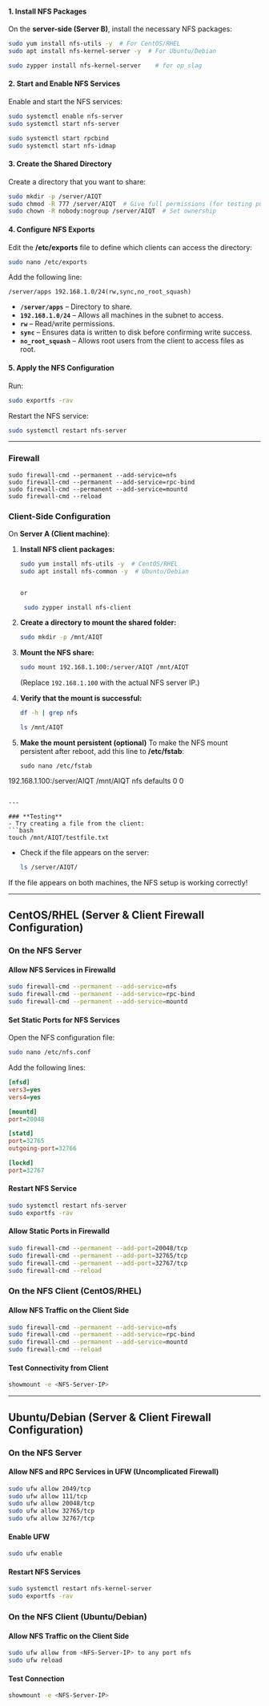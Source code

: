 

#### **1. Install NFS Packages**
On the **server-side (Server B)**, install the necessary NFS packages:

```bash
sudo yum install nfs-utils -y  # For CentOS/RHEL
sudo apt install nfs-kernel-server -y  # For Ubuntu/Debian

sudo zypper install nfs-kernel-server    # for op_slag
```

#### **2. Start and Enable NFS Services**
Enable and start the NFS services:

```bash
sudo systemctl enable nfs-server
sudo systemctl start nfs-server

sudo systemctl start rpcbind
sudo systemctl start nfs-idmap
```

#### **3. Create the Shared Directory**
Create a directory that you want to share:

```bash
sudo mkdir -p /server/AIQT
sudo chmod -R 777 /server/AIQT  # Give full permissions (for testing purposes)
sudo chown -R nobody:nogroup /server/AIQT  # Set ownership
```

#### **4. Configure NFS Exports**
Edit the **/etc/exports** file to define which clients can access the directory:

```bash
sudo nano /etc/exports
```

Add the following line:

```
/server/apps 192.168.1.0/24(rw,sync,no_root_squash)
```

- **`/server/apps`** – Directory to share.
- **`192.168.1.0/24`** – Allows all machines in the subnet to access.
- **`rw`** – Read/write permissions.
- **`sync`** – Ensures data is written to disk before confirming write success.
- **`no_root_squash`** – Allows root users from the client to access files as root.

#### **5. Apply the NFS Configuration**
Run:

```bash
sudo exportfs -rav
```

Restart the NFS service:

```bash
sudo systemctl restart nfs-server
```

---

### Firewall
```
sudo firewall-cmd --permanent --add-service=nfs
sudo firewall-cmd --permanent --add-service=rpc-bind
sudo firewall-cmd --permanent --add-service=mountd
sudo firewall-cmd --reload
```


### **Client-Side Configuration**
On **Server A (Client machine)**:

1. **Install NFS client packages:**
   ```bash
   sudo yum install nfs-utils -y  # CentOS/RHEL
   sudo apt install nfs-common -y  # Ubuntu/Debian


   or 

    sudo zypper install nfs-client

   ```

2. **Create a directory to mount the shared folder:**
   ```bash
   sudo mkdir -p /mnt/AIQT
   ```

3. **Mount the NFS share:**
   ```bash
   sudo mount 192.168.1.100:/server/AIQT /mnt/AIQT
   ```

   (Replace `192.168.1.100` with the actual NFS server IP.)

4. **Verify that the mount is successful:**
   ```bash
   df -h | grep nfs

   ls /mnt/AIQT
   ```

5. **Make the mount persistent (optional)**
   To make the NFS mount persistent after reboot, add this line to **/etc/fstab**:

   ```
   sudo nano /etc/fstab
   
192.168.1.100:/server/AIQT /mnt/AIQT nfs defaults 0 0
   ```

---

### **Testing**
- Try creating a file from the client:
  ```bash
touch /mnt/AIQT/testfile.txt
  ```
- Check if the file appears on the server:
  ```bash
  ls /server/AIQT/
  ```

If the file appears on both machines, the NFS setup is working correctly!

---




## CentOS/RHEL (Server & Client Firewall Configuration)

### On the NFS Server

#### Allow NFS Services in Firewalld
```bash
sudo firewall-cmd --permanent --add-service=nfs
sudo firewall-cmd --permanent --add-service=rpc-bind
sudo firewall-cmd --permanent --add-service=mountd
```

#### Set Static Ports for NFS Services
Open the NFS configuration file:
```bash
sudo nano /etc/nfs.conf
```
Add the following lines:
```ini
[nfsd]
vers3=yes
vers4=yes

[mountd]
port=20048

[statd]
port=32765
outgoing-port=32766

[lockd]
port=32767
```

#### Restart NFS Service
```bash
sudo systemctl restart nfs-server
sudo exportfs -rav
```

#### Allow Static Ports in Firewalld
```bash
sudo firewall-cmd --permanent --add-port=20048/tcp
sudo firewall-cmd --permanent --add-port=32765/tcp
sudo firewall-cmd --permanent --add-port=32767/tcp
sudo firewall-cmd --reload
```

### On the NFS Client (CentOS/RHEL)

#### Allow NFS Traffic on the Client Side
```bash
sudo firewall-cmd --permanent --add-service=nfs
sudo firewall-cmd --permanent --add-service=rpc-bind
sudo firewall-cmd --permanent --add-service=mountd
sudo firewall-cmd --reload
```

#### Test Connectivity from Client
```bash
showmount -e <NFS-Server-IP>
```

---

## Ubuntu/Debian (Server & Client Firewall Configuration)

### On the NFS Server

#### Allow NFS and RPC Services in UFW (Uncomplicated Firewall)
```bash
sudo ufw allow 2049/tcp
sudo ufw allow 111/tcp
sudo ufw allow 20048/tcp
sudo ufw allow 32765/tcp
sudo ufw allow 32767/tcp
```

#### Enable UFW
```bash
sudo ufw enable
```

#### Restart NFS Services
```bash
sudo systemctl restart nfs-kernel-server
sudo exportfs -rav
```

### On the NFS Client (Ubuntu/Debian)

#### Allow NFS Traffic on the Client Side
```bash
sudo ufw allow from <NFS-Server-IP> to any port nfs
sudo ufw reload
```

#### Test Connection
```bash
showmount -e <NFS-Server-IP>
